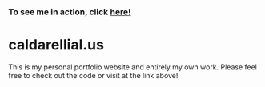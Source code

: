 ### To see me in action, click [here!](https://www.caldarellial.us/)

# caldarellial.us
This is my personal portfolio website and entirely my own work. Please feel free to check out the code or visit at the link above!
